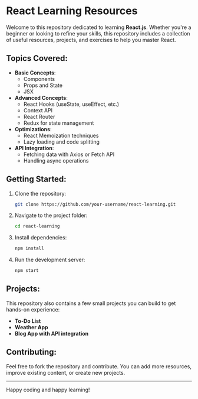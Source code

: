 # React Learning Resources

Welcome to this repository dedicated to learning **React.js**. Whether you're a beginner or looking to refine your skills, this repository includes a collection of useful resources, projects, and exercises to help you master React.

## Topics Covered:
- **Basic Concepts**: 
  - Components
  - Props and State
  - JSX
- **Advanced Concepts**: 
  - React Hooks (useState, useEffect, etc.)
  - Context API
  - React Router
  - Redux for state management
- **Optimizations**: 
  - React Memoization techniques
  - Lazy loading and code splitting
- **API Integration**: 
  - Fetching data with Axios or Fetch API
  - Handling async operations

## Getting Started:
1. Clone the repository:
    ```bash
    git clone https://github.com/your-username/react-learning.git
    ```
2. Navigate to the project folder:
    ```bash
    cd react-learning
    ```
3. Install dependencies:
    ```bash
    npm install
    ```
4. Run the development server:
    ```bash
    npm start
    ```

## Projects:
This repository also contains a few small projects you can build to get hands-on experience:
- **To-Do List**
- **Weather App**
- **Blog App with API integration**

## Contributing:
Feel free to fork the repository and contribute. You can add more resources, improve existing content, or create new projects.

---

Happy coding and happy learning!
